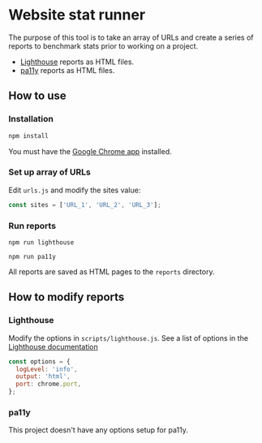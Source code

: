 # Website stat runner

The purpose of this tool is to take an array of URLs and create a series of reports to benchmark stats prior to working on a project.

* [Lighthouse](https://github.com/GoogleChrome/lighthouse/tree/main) reports as HTML files.
* [pa11y](https://github.com/pa11y/pa11y) reports as HTML files.

## How to use

### Installation

``` bash
npm install
```

You must have the [Google Chrome app](https://www.google.com/chrome/index.html) installed.

### Set up array of URLs

Edit `urls.js` and modify the sites value:

``` js
const sites = ['URL_1', 'URL_2', 'URL_3'];
```

### Run reports

``` node
npm run lighthouse
```

``` node
npm run pa11y
```

All reports are saved as HTML pages to the `reports` directory.

## How to modify reports

### Lighthouse

Modify the options in `scripts/lighthouse.js`. See a list of options in the [Lighthouse documentation](https://github.com/GoogleChrome/lighthouse/tree/main?tab=readme-ov-file#cli-options)

``` js
const options = {
  logLevel: 'info',
  output: 'html',
  port: chrome.port,
};
```

### pa11y

This project doesn't have any options setup for pa11y.
